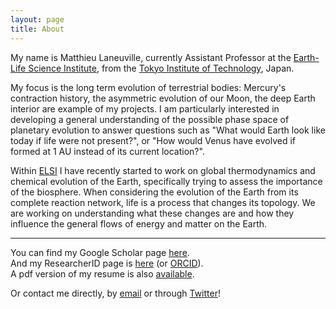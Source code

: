 ```yaml
---
layout: page
title: About
---
```


My name is Matthieu Laneuville, currently Assistant Professor at the [Earth-Life Science
Institute](http://elsi.jp/en/), from the [Tokyo Institute of
Technology](http://www.titech.ac.jp/english/), Japan.

My focus is the long term evolution of terrestrial bodies: Mercury's contraction history, the
asymmetric evolution of our Moon, the deep Earth interior are example of my projects. I am
particularly interested in developing a general understanding of the possible phase space of
planetary evolution to answer questions such as "What would Earth look like today if life were not
present?", or "How would Venus have evolved if formed at 1 AU instead of its current location?".
 
Within [ELSI](http://elsi.jp/en/) I have recently started to work on global thermodynamics and
chemical evolution of the Earth, specifically trying to assess the importance of the biosphere. When
considering the evolution of the Earth from its complete reaction network, life is a process that
changes its topology. We are working on understanding what these changes are and how they influence
the general flows of energy and matter on the Earth.

---

You can find my Google Scholar page [here](https://scholar.google.com/citations?user=A2Btyc0AAAAJ).   
And my ResearcherID page is [here](http://researcherid.com/rid/F-8523-2010) (or [ORCID](https://orcid.org/0000-0001-6022-0046)).  
A pdf version of my resume is also [available](/cv/resumeLaneuville.pdf).   

Or contact me directly, by [email](mailto:mlaneuville@elsi.jp) or through [Twitter](https://twitter.com/_maat)!
